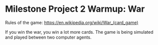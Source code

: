 # Milestone Project 2 Warmup: War

Rules of the game: https://en.wikipedia.org/wiki/War_(card_game)

If you win the war, you win a lot more cards. The game is being simulated and played between two computer agents.